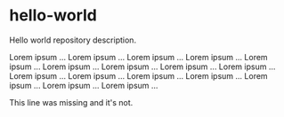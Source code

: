 # hello-world
Hello world repository description.

Lorem ipsum ... Lorem ipsum ... Lorem ipsum ... Lorem ipsum ...
Lorem ipsum ... Lorem ipsum ... Lorem ipsum ... Lorem ipsum ...
Lorem ipsum ... Lorem ipsum ... Lorem ipsum ... Lorem ipsum ...
Lorem ipsum ... Lorem ipsum ... Lorem ipsum ... Lorem ipsum ...

This line was missing and it's not.
